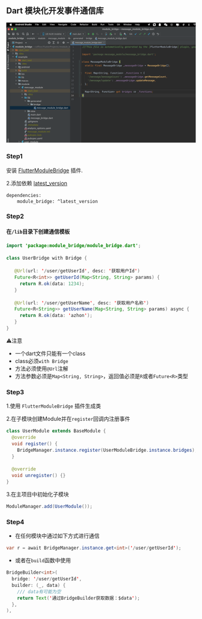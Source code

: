 ## Dart 模块化开发事件通信库

<p align="center"><img src="https://github.com/azhon/module_bridge/raw/main/img/logo.png"></p>


### Step1

安装 [FlutterModuleBridge](https://plugins.jetbrains.com/plugin/20491-fluttermodulebridge) 插件.


2.添加依赖 [latest_version](https://pub.dev/packages/module_bridge)

```
dependencies:
    module_bridge: ^latest_version
```

### Step2
#### 在`/lib`目录下创建通信模板

```java
import 'package:module_bridge/module_bridge.dart';

class UserBridge with Bridge {

   @Url(url: '/user/getUserId', desc: '获取用户Id')
   Future<R<int>> getUserId(Map<String, String> params) {
     return R.ok(data: 1234);
   }

   @Url(url: '/user/getUserName', desc: '获取用户名称')
   Future<R<String>> getUserName(Map<String, String> params) async {
     return R.ok(data: 'azhon');
   }
}
```
⚠️注意
- 一个dart文件只能有一个class
- class必须`with Bridge`
- 方法必须使用`@Url`注解
- 方法参数必须是`Map<String, String>`，返回值必须是`R`或者`Future<R>`类型

### Step3

1.使用 `FlutterModuleBridge` 插件生成类

2.在子模块创建Module并在`register`回调内注册事件

```java
class UserModule extends BaseModule {
  @override
  void register() {
    BridgeManager.instance.register(UserModuleBridge.instance.bridges);
  }

  @override
  void unregister() {}
}
```
3.在主项目中初始化子模块

```java
ModuleManager.add(UserModule());
```

### Step4
- 在任何模块中通过如下方式进行通信

```java
var r = await BridgeManager.instance.get<int>('/user/getUserId');
```
- 或者在`build`函数中使用

```java
BridgeBuilder<int>(
  bridge: '/user/getUserId',
  builder: (_, data) {
    /// data有可能为空
    return Text('通过BridgeBuilder获取数据：$data');
  },
),
```